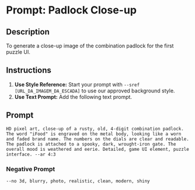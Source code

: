 # Prompt: Padlock Close-up

## Description
To generate a close-up image of the combination padlock for the first puzzle UI.

## Instructions

1.  **Use Style Reference:** Start your prompt with `--sref [URL_DA_IMAGEM_DA_ESCADA]` to use our approved background style.
2.  **Use Text Prompt:** Add the following text prompt.

## Prompt

```
HD pixel art, close-up of a rusty, old, 4-digit combination padlock. The word "iFood" is engraved on the metal body, looking like a worn and faded brand name. The numbers on the dials are clear and readable. The padlock is attached to a spooky, dark, wrought-iron gate. The overall mood is weathered and eerie. Detailed, game UI element, puzzle interface. --ar 4:3
```

### Negative Prompt

```
--no 3d, blurry, photo, realistic, clean, modern, shiny
```
